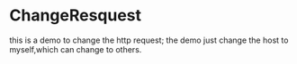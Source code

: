 # ChangeResquest
this is a demo to change the http request;
the demo just change the host to myself,which 
can change to others.

